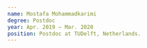 ```yaml
---
name: Mostafa Mohammadkarimi
degree: Postdoc
year: Apr. 2019 — Mar. 2020
position: Postdoc at TUDelft, Netherlands.
---
```

